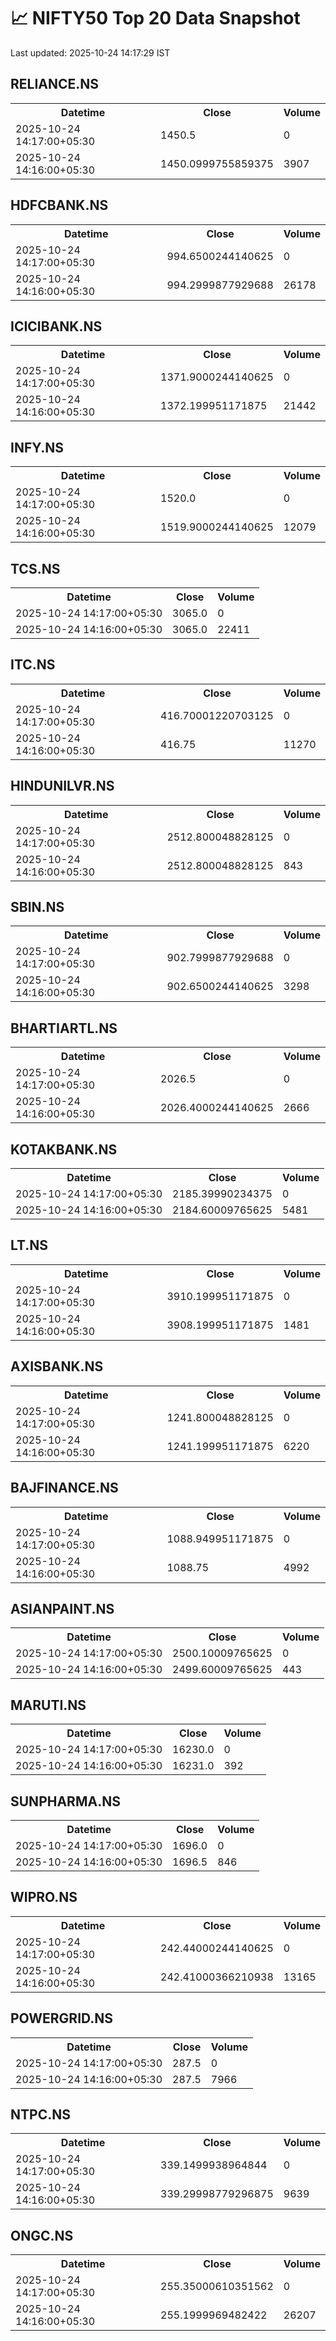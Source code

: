 # 📈 NIFTY50 Top 20 Data Snapshot

Last updated: 2025-10-24 14:17:29 IST

## RELIANCE.NS

<table>
  <tr><th>Datetime</th><th>Close</th><th>Volume</th></tr>
  <tr><td>2025-10-24 14:17:00+05:30</td><td>1450.5</td><td>0</td></tr>
  <tr><td>2025-10-24 14:16:00+05:30</td><td>1450.0999755859375</td><td>3907</td></tr>
</table>

## HDFCBANK.NS

<table>
  <tr><th>Datetime</th><th>Close</th><th>Volume</th></tr>
  <tr><td>2025-10-24 14:17:00+05:30</td><td>994.6500244140625</td><td>0</td></tr>
  <tr><td>2025-10-24 14:16:00+05:30</td><td>994.2999877929688</td><td>26178</td></tr>
</table>

## ICICIBANK.NS

<table>
  <tr><th>Datetime</th><th>Close</th><th>Volume</th></tr>
  <tr><td>2025-10-24 14:17:00+05:30</td><td>1371.9000244140625</td><td>0</td></tr>
  <tr><td>2025-10-24 14:16:00+05:30</td><td>1372.199951171875</td><td>21442</td></tr>
</table>

## INFY.NS

<table>
  <tr><th>Datetime</th><th>Close</th><th>Volume</th></tr>
  <tr><td>2025-10-24 14:17:00+05:30</td><td>1520.0</td><td>0</td></tr>
  <tr><td>2025-10-24 14:16:00+05:30</td><td>1519.9000244140625</td><td>12079</td></tr>
</table>

## TCS.NS

<table>
  <tr><th>Datetime</th><th>Close</th><th>Volume</th></tr>
  <tr><td>2025-10-24 14:17:00+05:30</td><td>3065.0</td><td>0</td></tr>
  <tr><td>2025-10-24 14:16:00+05:30</td><td>3065.0</td><td>22411</td></tr>
</table>

## ITC.NS

<table>
  <tr><th>Datetime</th><th>Close</th><th>Volume</th></tr>
  <tr><td>2025-10-24 14:17:00+05:30</td><td>416.70001220703125</td><td>0</td></tr>
  <tr><td>2025-10-24 14:16:00+05:30</td><td>416.75</td><td>11270</td></tr>
</table>

## HINDUNILVR.NS

<table>
  <tr><th>Datetime</th><th>Close</th><th>Volume</th></tr>
  <tr><td>2025-10-24 14:17:00+05:30</td><td>2512.800048828125</td><td>0</td></tr>
  <tr><td>2025-10-24 14:16:00+05:30</td><td>2512.800048828125</td><td>843</td></tr>
</table>

## SBIN.NS

<table>
  <tr><th>Datetime</th><th>Close</th><th>Volume</th></tr>
  <tr><td>2025-10-24 14:17:00+05:30</td><td>902.7999877929688</td><td>0</td></tr>
  <tr><td>2025-10-24 14:16:00+05:30</td><td>902.6500244140625</td><td>3298</td></tr>
</table>

## BHARTIARTL.NS

<table>
  <tr><th>Datetime</th><th>Close</th><th>Volume</th></tr>
  <tr><td>2025-10-24 14:17:00+05:30</td><td>2026.5</td><td>0</td></tr>
  <tr><td>2025-10-24 14:16:00+05:30</td><td>2026.4000244140625</td><td>2666</td></tr>
</table>

## KOTAKBANK.NS

<table>
  <tr><th>Datetime</th><th>Close</th><th>Volume</th></tr>
  <tr><td>2025-10-24 14:17:00+05:30</td><td>2185.39990234375</td><td>0</td></tr>
  <tr><td>2025-10-24 14:16:00+05:30</td><td>2184.60009765625</td><td>5481</td></tr>
</table>

## LT.NS

<table>
  <tr><th>Datetime</th><th>Close</th><th>Volume</th></tr>
  <tr><td>2025-10-24 14:17:00+05:30</td><td>3910.199951171875</td><td>0</td></tr>
  <tr><td>2025-10-24 14:16:00+05:30</td><td>3908.199951171875</td><td>1481</td></tr>
</table>

## AXISBANK.NS

<table>
  <tr><th>Datetime</th><th>Close</th><th>Volume</th></tr>
  <tr><td>2025-10-24 14:17:00+05:30</td><td>1241.800048828125</td><td>0</td></tr>
  <tr><td>2025-10-24 14:16:00+05:30</td><td>1241.199951171875</td><td>6220</td></tr>
</table>

## BAJFINANCE.NS

<table>
  <tr><th>Datetime</th><th>Close</th><th>Volume</th></tr>
  <tr><td>2025-10-24 14:17:00+05:30</td><td>1088.949951171875</td><td>0</td></tr>
  <tr><td>2025-10-24 14:16:00+05:30</td><td>1088.75</td><td>4992</td></tr>
</table>

## ASIANPAINT.NS

<table>
  <tr><th>Datetime</th><th>Close</th><th>Volume</th></tr>
  <tr><td>2025-10-24 14:17:00+05:30</td><td>2500.10009765625</td><td>0</td></tr>
  <tr><td>2025-10-24 14:16:00+05:30</td><td>2499.60009765625</td><td>443</td></tr>
</table>

## MARUTI.NS

<table>
  <tr><th>Datetime</th><th>Close</th><th>Volume</th></tr>
  <tr><td>2025-10-24 14:17:00+05:30</td><td>16230.0</td><td>0</td></tr>
  <tr><td>2025-10-24 14:16:00+05:30</td><td>16231.0</td><td>392</td></tr>
</table>

## SUNPHARMA.NS

<table>
  <tr><th>Datetime</th><th>Close</th><th>Volume</th></tr>
  <tr><td>2025-10-24 14:17:00+05:30</td><td>1696.0</td><td>0</td></tr>
  <tr><td>2025-10-24 14:16:00+05:30</td><td>1696.5</td><td>846</td></tr>
</table>

## WIPRO.NS

<table>
  <tr><th>Datetime</th><th>Close</th><th>Volume</th></tr>
  <tr><td>2025-10-24 14:17:00+05:30</td><td>242.44000244140625</td><td>0</td></tr>
  <tr><td>2025-10-24 14:16:00+05:30</td><td>242.41000366210938</td><td>13165</td></tr>
</table>

## POWERGRID.NS

<table>
  <tr><th>Datetime</th><th>Close</th><th>Volume</th></tr>
  <tr><td>2025-10-24 14:17:00+05:30</td><td>287.5</td><td>0</td></tr>
  <tr><td>2025-10-24 14:16:00+05:30</td><td>287.5</td><td>7966</td></tr>
</table>

## NTPC.NS

<table>
  <tr><th>Datetime</th><th>Close</th><th>Volume</th></tr>
  <tr><td>2025-10-24 14:17:00+05:30</td><td>339.1499938964844</td><td>0</td></tr>
  <tr><td>2025-10-24 14:16:00+05:30</td><td>339.29998779296875</td><td>9639</td></tr>
</table>

## ONGC.NS

<table>
  <tr><th>Datetime</th><th>Close</th><th>Volume</th></tr>
  <tr><td>2025-10-24 14:17:00+05:30</td><td>255.35000610351562</td><td>0</td></tr>
  <tr><td>2025-10-24 14:16:00+05:30</td><td>255.1999969482422</td><td>26207</td></tr>
</table>

